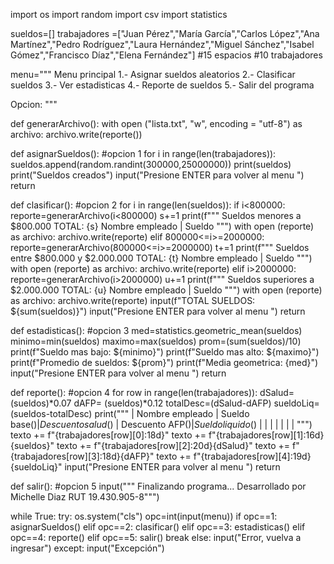 import os
import random
import csv
import statistics

sueldos=[]
trabajadores =["Juan Pérez","María García","Carlos López","Ana Martínez","Pedro Rodríguez","Laura Hernández","Miguel Sánchez","Isabel Gómez","Francisco Díaz","Elena Fernández"] 
#15 espacios
#10 trabajadores

menu="""
Menu principal
1.- Asignar sueldos aleatorios
2.- Clasificar sueldos
3.- Ver estadisticas
4.- Reporte de sueldos
5.- Salir del programa

Opcion: """

def generarArchivo():
    with open ("lista.txt", "w", encoding = "utf-8") as archivo:
        archivo.write(reporte())

def asignarSueldos(): #opcion 1
    for i in range(len(trabajadores)):
        sueldos.append(random.randint(300000,25000000))
    print(sueldos)
    print("Sueldos creados")
    input("Presione ENTER para volver al menu ")
    return

def clasificar(): #opcion 2
    for i in range(len(sueldos)):
        if i<800000:
            reporte=generarArchivo(i<800000)
            s+=1
            print(f"""
            Sueldos menores a $800.000 TOTAL: {s}
            Nombre empleado | Sueldo  """)
            with open (reporte) as archivo:
                archivo.write(reporte)
        elif 800000<=i>=2000000:
            reporte=generarArchivo(800000<=i>=2000000)
            t+=1
            print(f"""
            Sueldos entre $800.000 y $2.000.000  TOTAL: {t}
            Nombre empleado | Sueldo  """) 
            with open (reporte) as archivo:
                archivo.write(reporte)
        elif i>2000000:
            reporte=generarArchivo(i>2000000)
            u+=1
            print(f"""
            Sueldos superiores a $2.000.000  TOTAL: {u}
            Nombre empleado | Sueldo  """)
            with open (reporte) as archivo:
                archivo.write(reporte)
    input(f"TOTAL SUELDOS: ${sum(sueldos)}")
    input("Presione ENTER para volver al menu ")
    return
  

def estadisticas(): #opcion 3
    med=statistics.geometric_mean(sueldos)
    minimo=min(sueldos)
    maximo=max(sueldos)
    prom=(sum(sueldos)/10)
    print(f"Sueldo mas bajo: ${minimo}")
    print(f"Sueldo mas alto: ${maximo}")
    print(f"Promedio de sueldos: ${prom}")
    print(f"Media geometrica: {med}")
    input("Presione ENTER para volver al menu ")
    return

def reporte(): #opcion 4
    for row in range(len(trabajadores)):
        dSalud= (sueldos)*0.07
        dAFP= (sueldos)*0.12
        totalDesc=(dSalud-dAFP)
        sueldoLiq=(sueldos-totalDesc)
    print("""
| Nombre empleado  | Sueldo base($) | Descuento salud($) | Descuento AFP($) | Sueldo liquido($) | 
|                  |                |                    |                  |                   |
""")  
    texto += f"{trabajadores[row][0]:18d}"
    texto += f"{trabajadores[row][1]:16d}{sueldos}"
    texto += f"{trabajadores[row][2]:20d}{dSalud}"
    texto += f"{trabajadores[row][3]:18d}{dAFP}"
    texto += f"{trabajadores[row][4]:19d}{sueldoLiq}"
    input("Presione ENTER para volver al menu ")
    return

def salir(): #opcion 5 
    input("""
Finalizando programa...
Desarrollado por Michelle Diaz
RUT 19.430.905-8""")
    

while True:
    try:
        os.system("cls")
        opc=int(input(menu))
        if opc==1:
            asignarSueldos()
        elif opc==2:
            clasificar()
        elif opc==3:
            estadisticas()
        elif opc==4:
            reporte()
        elif opc==5:
            salir()
            break
        else:
            input("Error, vuelva a ingresar")
    except:
        input("Excepción")




